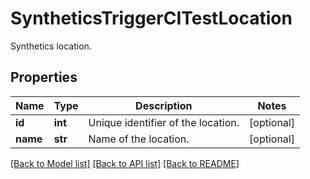 # SyntheticsTriggerCITestLocation

Synthetics location.

## Properties

| Name     | Type    | Description                        | Notes      |
| -------- | ------- | ---------------------------------- | ---------- |
| **id**   | **int** | Unique identifier of the location. | [optional] |
| **name** | **str** | Name of the location.              | [optional] |

[[Back to Model list]](README.md#documentation-for-models) [[Back to API list]](README.md#documentation-for-api-endpoints) [[Back to README]](README.md)

